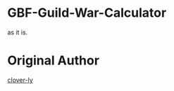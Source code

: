# GBF-Guild-War-Calculator
as it is.


# Original Author
[clover-ly](https://github.com/clover-ly/clover-ly.github.io)